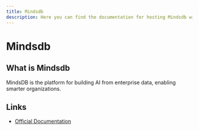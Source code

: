 ```yaml
---
title: Mindsdb
description: Here you can find the documentation for hosting Mindsdb with Coolify.
---
```


# Mindsdb

## What is Mindsdb

MindsDB is the platform for building AI from enterprise data, enabling smarter organizations.

## Links

- [Official Documentation](https://docs.mindsdb.com/what-is-mindsdb?utm_source=coolify.io)
